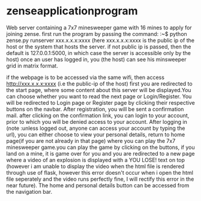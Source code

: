# zenseapplicationprogram
Web server containing a 7x7 minesweeper game with 16 mines to apply for joining zense.
first run the program by passing the command: 
:~$ python zense.py runserver xxx.x.x.x:xxxx (here xxx.x.x.x:xxxx is the public ip of the host or the system that hosts the server. if not public ip is passed, then the default is 127.0.0.1:5000, in which case the server is accessible only by the host)
once an user has logged in, you (the host) can see his minsweeper grid in matrix format.

if the webpage is to be accessed via the same wifi, then access http://xxx.x.x.x:xxxx (i.e the public-ip of the host)
first you are redirected to the start page, where some content about this server will be displayed.You can choose whether you want to read the next page or Login/Register. You will be redirected to Login page or Register page by clicking their respective buttons on the navbar.
After registration, you will be sent a confirmation mail. after clicking on the confirmation link, you can login to your account, prior to which you will be denied access to your account.
After logging in (note :unless logged out, anyone can access your account by typing the url), you can either choose to view your personal details, return to home page(if you are not already in that page) where you can play the 7x7 minesweeper game.you can play the game by clicking on the buttons, if you land on a mine, it is game over for you and you are redirected to a new page where a video of an explosion is displayed with a YOU LOSE! text on top (however i am unable to display the video when the html file is rendered through use of flask, however this error doesn't occur when i open the html file seperately and the video runs perfectly fine, I will rectify this error in the near future). The home and personal details button can be accessed from the navigation bar.
